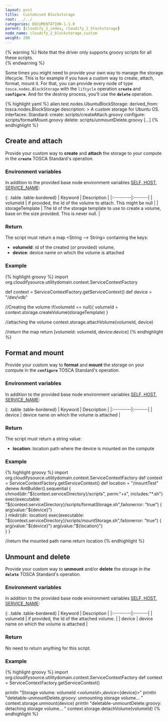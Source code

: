 ```yaml
---
layout: post
title:  Customised Blockstorage
root: ../../
categories: DOCUMENTATION-1.1.0
parent: [cloudify_2_index, cloudify_2_blockstorage]
node_name: cloudify_2_blockstorage_custom
weight: 200
---
```

{% warning %}
Note that the driver only supports groovy scripts for all these scripts.  
{% endwarning %}

Some times you might need to provide your own way to manage the storage lifecycle. This is for example if you have a custom way to create, attach, format, mount it. For that, you can provide every node of type `tosca.nodes.BlockStorage` with the `lifcycle` operation **`create`** and **`configure`**. And for the destroy process, you'll use the **`delete`** operation.

{% highlight yaml %}
alien.test.nodes.UbuntuBlockStorage:
  derived_from: tosca.nodes.BlockStorage
  description: >
    A custom storage for Ubuntu OS.
  interfaces:
    Standard:
      create: scripts/createAttach.groovy
      configure: scripts/formatMount.groovy
      delete: scripts/unmountDelete.groovy
  [...]
{% endhighlight %}

## Create and attach ##
Provide your custom way to **create** and **attach** the storage to your compute in the **`create`** TOSCA Standard's operation. 

### Environment variables ###
In addition to the provided base node environment variables [SELF, HOST, SERVICE_NAME](#/documentation/1.1.0/cloudify2_driver/inputs_env_vars.html):

{: .table .table-bordered}
| Keyword |  Description |
|:---------|:-------|
| volumeId  |  if provided, the Id of the volume to attach. This might be null |
| storageTemplate |  The Id of the storage template to use to create a volume, base on the size provided. This is never null. |


### Return ###
The script must return a map <String --> String> containing the keys:  

- **volumeId**: id of the created (or provided) volume,
- **device**: device name on which the volume is attached 

### Example ###

{% highlight groovy %}
import org.cloudifysource.utilitydomain.context.ServiceContextFactory

def context = ServiceContextFactory.getServiceContext()
def device = "/dev/vdb"

//Creating the volume
if(volumeId == null){
	volumeId = context.storage.createVolume(storageTemplate)
}

//attaching the volume
context.storage.attachVolume(volumeId, device)

//return the map
return [volumeId: volumeId, device:device]
{% endhighlight %}

## Format and mount ##
Provide your custom way to **format** and **mount** the storage on your compute in the **`configure`** TOSCA Standard's operation. 

### Environment variables ###
In addition to the provided base node environment variables [SELF, HOST, SERVICE_NAME](#/documentation/1.1.0/cloudify2_driver/inputs_env_vars.html):

{: .table .table-bordered}
| Keyword | Description |
|:---------|:-------|
| device  |  device name on which the volume is attached |

### Return ###
The script must return a string value:  

- **location**: location path where the device is mounted on the compute 


### Example ###

{% highlight groovy %}
import org.cloudifysource.utilitydomain.context.ServiceContextFactory
def context = ServiceContextFactory.getServiceContext()
def location = "/mountTest"
denew AntBuilder().sequential {
  chmod(dir:"${context.serviceDirectory}/scripts", perm:"+x", includes:"*.sh")
  exec(executable: "${context.serviceDirectory}/scripts/formatStorage.sh",failonerror: "true") {
    arg(value:"${device}")			
  }
  mkdir(dir: location)
  exec(executable: "${context.serviceDirectory}/scripts/mountStorage.sh",failonerror: "true") {
    arg(value:"${device}")			
    arg(value:"${location}")			
  }
}

//return the mounted path name
return location
{% endhighlight %}


## Unmount and delete ##
Provide your custom way to **unmount** and/or **delete** the storage in the **`delete`** TOSCA Standard's operation. 

### Environment variables ###
In addition to the provided base node environment variables [SELF, HOST, SERVICE_NAME](#/documentation/1.1.0/cloudify2_driver/inputs_env_vars.html):

{: .table .table-bordered}
| Keyword |  Description |
|:---------|:-------|
| volumeId  |  if provided, the Id of the attached volume. |
| device  |  device name on which the volume is attached |

### Return ###
No need to return anything for this script.  


### Example ###

{% highlight groovy %}
import org.cloudifysource.utilitydomain.context.ServiceContextFactory
def context = ServiceContextFactory.getServiceContext()

println "Storage volume: volumeId <${volumeId}>, device <${device}>"
println "deletable-unmountDelete.groovy: unmounting storage volume... "
context.storage.unmount(device)
println "deletable-unmountDelete.groovy: detaching storage volume... "
context.storage.detachVolume(volumeId) 
{% endhighlight %}